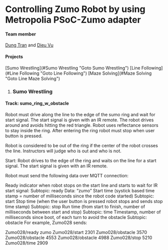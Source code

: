 # Controlling Zumo Robot by using Metropolia PSoC-Zumo adapter
 #### Team member ####
 [Dung Tran](https://github.com/pdung1989) and  [Dieu Vu](https://github.com/dieu-vu)
 
 #### Projects ####
 [Sumo Wrestling](#Sumo Wrestling "Goto Sumo Wrestling")
 [Line Following](#Line Following "Goto Line Following")
 [Maze Solving](#Maze Solving "Goto Line Maze Solving")
 
 
1. ### Sumo Wrestling ###
  
#### Track: sumo_ring_w_obstacle ####

Robot must drive along the line to the edge of the sumo ring and wait for start signal. The start signal is given with an IR remote. The robot drives around and avoids hitting the red triangle. Robot uses reflectance sensors to stay inside the ring. After entering the ring robot must stop when user button is pressed.

Robot is considered to be out of the ring if the center of the robot crosses the line. Instructors will judge who is out and who is not.

Start: Robot drives to the edge of the ring and waits on the line for a start signal. The start signal is given with an IR remote.

Robot must send the following data over MQTT connection:

Ready indicator when robot stops on the start line and starts to wait for IR start signal:
Subtopic: ready
Data: “zumo”
Start time (systick based time stamp = number of milliseconds since the robot code started)
Subtopic: start
Stop time (when the user button is pressed robot stops and sends stop time stamp)
Subtopic: stop
Run time (from start to finish, number of milliseconds between start and stop)
Subtopic: time
Timestamp, number of milliseconds since boot, of each turn to avoid the obstacle
Subtopic: obstacle
For example, Zumo028 sends:

Zumo028/ready zumo
Zumo028/start 2301
Zumo028/obstacle 3570
Zumo028/obstacle 4553
Zumo028/obstacle 4988
Zumo028/stop 5210
Zumo028/time 2909
